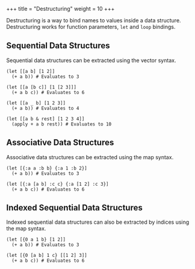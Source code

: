 +++
title = "Destructuring"
weight = 10
+++

Destructuring is a way to bind names to values inside a data structure.
Destructuring works for function parameters, `let` and `loop` bindings.

## Sequential Data Structures

Sequential data structures can be extracted using the vector syntax.

```phel
(let [[a b] [1 2]]
  (+ a b)) # Evaluates to 3

(let [[a [b c]] [1 [2 3]]]
  (+ a b c)) # Evaluates to 6

(let [[a _ b] [1 2 3]]
  (+ a b)) # Evaluates to 4

(let [[a b & rest] [1 2 3 4]]
  (apply + a b rest)) # Evaluates to 10
```

## Associative Data Structures

Associative data structures can be extracted using the map syntax.

```phel
(let [{:a a :b b} {:a 1 :b 2}]
  (+ a b)) # Evaluates to 3

(let [{:a [a b] :c c} {:a [1 2] :c 3}]
  (+ a b c)) # Evaluates to 6
```

## Indexed Sequential Data Structures

Indexed sequential data structures can also be extracted by indices using the map syntax.

```phel
(let [{0 a 1 b} [1 2]]
  (+ a b)) # Evaluates to 3

(let [{0 [a b] 1 c} [[1 2] 3]]
  (+ a b c)) # Evaluates to 6
```
